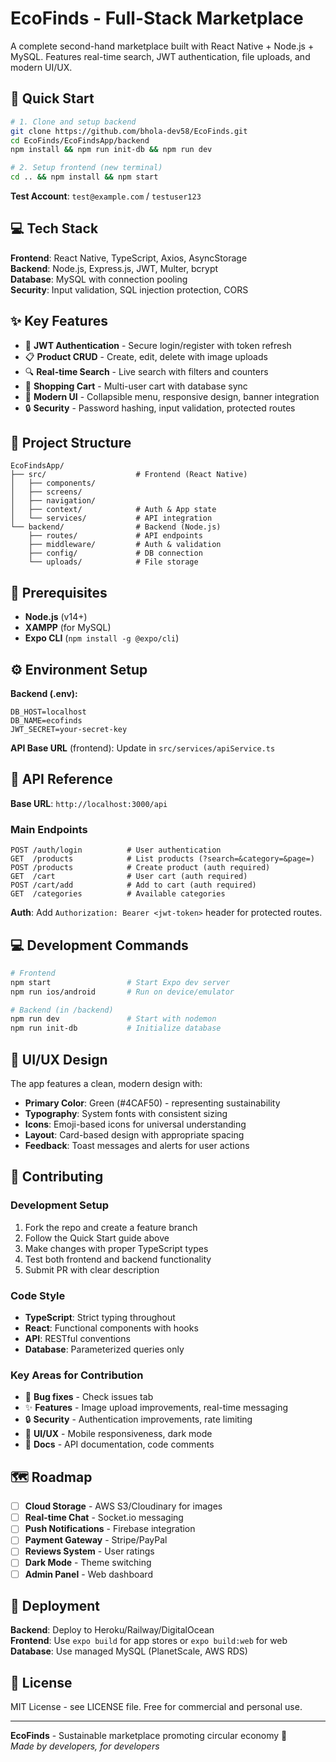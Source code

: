 # EcoFinds - Full-Stack Marketplace

A complete second-hand marketplace built with React Native + Node.js + MySQL. Features real-time search, JWT authentication, file uploads, and modern UI/UX.

## 🚀 Quick Start

```bash
# 1. Clone and setup backend
git clone https://github.com/bhola-dev58/EcoFinds.git
cd EcoFinds/EcoFindsApp/backend
npm install && npm run init-db && npm run dev

# 2. Setup frontend (new terminal)
cd .. && npm install && npm start
```

**Test Account**: `test@example.com` / `testuser123`

## 💻 Tech Stack

**Frontend**: React Native, TypeScript, Axios, AsyncStorage  
**Backend**: Node.js, Express.js, JWT, Multer, bcrypt  
**Database**: MySQL with connection pooling  
**Security**: Input validation, SQL injection protection, CORS  

## ✨ Key Features

- 🔐 **JWT Authentication** - Secure login/register with token refresh
- 📋 **Product CRUD** - Create, edit, delete with image uploads
- 🔍 **Real-time Search** - Live search with filters and counters
- 🛒 **Shopping Cart** - Multi-user cart with database sync
- 📱 **Modern UI** - Collapsible menu, responsive design, banner integration
- 🔒 **Security** - Password hashing, input validation, protected routes

## 🏢 Project Structure

```
EcoFindsApp/
├── src/                    # Frontend (React Native)
│   ├── components/
│   ├── screens/
│   ├── navigation/
│   ├── context/            # Auth & App state
│   └── services/           # API integration
└── backend/                # Backend (Node.js)
    ├── routes/             # API endpoints
    ├── middleware/         # Auth & validation
    ├── config/             # DB connection
    └── uploads/            # File storage
```

## 🚀 Prerequisites

- **Node.js** (v14+)
- **XAMPP** (for MySQL)
- **Expo CLI** (`npm install -g @expo/cli`)

## ⚙️ Environment Setup

**Backend (.env):**
```env
DB_HOST=localhost
DB_NAME=ecofinds
JWT_SECRET=your-secret-key
```

**API Base URL** (frontend): Update in `src/services/apiService.ts`

## 📜 API Reference

**Base URL**: `http://localhost:3000/api`

### Main Endpoints
```
POST /auth/login          # User authentication
GET  /products            # List products (?search=&category=&page=)
POST /products            # Create product (auth required)
GET  /cart                # User cart (auth required)
POST /cart/add            # Add to cart (auth required)
GET  /categories          # Available categories
```

**Auth**: Add `Authorization: Bearer <jwt-token>` header for protected routes.

## 💻 Development Commands

```bash
# Frontend
npm start                 # Start Expo dev server
npm run ios/android       # Run on device/emulator

# Backend (in /backend)
npm run dev               # Start with nodemon
npm run init-db           # Initialize database
```

## 🎨 UI/UX Design

The app features a clean, modern design with:
- **Primary Color**: Green (#4CAF50) - representing sustainability
- **Typography**: System fonts with consistent sizing
- **Icons**: Emoji-based icons for universal understanding
- **Layout**: Card-based design with appropriate spacing
- **Feedback**: Toast messages and alerts for user actions

## 🔧 Contributing

### Development Setup
1. Fork the repo and create a feature branch
2. Follow the Quick Start guide above
3. Make changes with proper TypeScript types
4. Test both frontend and backend functionality
5. Submit PR with clear description

### Code Style
- **TypeScript**: Strict typing throughout
- **React**: Functional components with hooks
- **API**: RESTful conventions
- **Database**: Parameterized queries only

### Key Areas for Contribution
- 🐛 **Bug fixes** - Check issues tab
- ✨ **Features** - Image upload improvements, real-time messaging
- 🔒 **Security** - Authentication improvements, rate limiting
- 🎨 **UI/UX** - Mobile responsiveness, dark mode
- 📝 **Docs** - API documentation, code comments

## 🗺️ Roadmap

- [ ] **Cloud Storage** - AWS S3/Cloudinary for images
- [ ] **Real-time Chat** - Socket.io messaging
- [ ] **Push Notifications** - Firebase integration  
- [ ] **Payment Gateway** - Stripe/PayPal
- [ ] **Reviews System** - User ratings
- [ ] **Dark Mode** - Theme switching
- [ ] **Admin Panel** - Web dashboard

## 🚀 Deployment

**Backend**: Deploy to Heroku/Railway/DigitalOcean  
**Frontend**: Use `expo build` for app stores or `expo build:web` for web  
**Database**: Use managed MySQL (PlanetScale, AWS RDS)

## 📄 License

MIT License - see LICENSE file. Free for commercial and personal use.

---

**EcoFinds** - Sustainable marketplace promoting circular economy 🌱  
*Made by developers, for developers*
